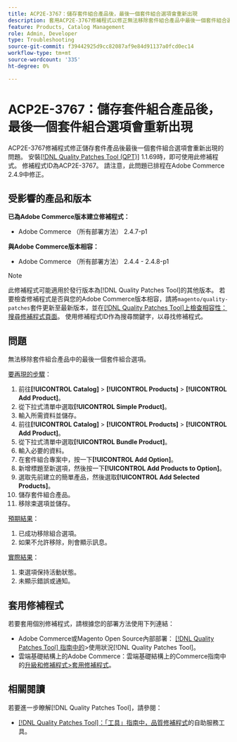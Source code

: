 ```yaml
---
title: ACP2E-3767：儲存套件組合產品後，最後一個套件組合選項會重新出現
description: 套用ACP2E-3767修補程式以修正無法移除套件組合產品中最後一個套件組合選項的Adobe Commerce問題。
feature: Products, Catalog Management
role: Admin, Developer
type: Troubleshooting
source-git-commit: f39442925d9cc82087af9e84d91137a0fcd0ec14
workflow-type: tm+mt
source-wordcount: '335'
ht-degree: 0%

---
```



# ACP2E-3767：儲存套件組合產品後，最後一個套件組合選項會重新出現

ACP2E-3767修補程式修正儲存套件產品後最後一個套件組合選項會重新出現的問題。 安裝[[!DNL Quality Patches Tool (QPT)]](/help/tools/quality-patches-tool/quality-patches-tool-to-self-serve-quality-patches.md) 1.1.69時，即可使用此修補程式。 修補程式ID為ACP2E-3767。 請注意，此問題已排程在Adobe Commerce 2.4.9中修正。

## 受影響的產品和版本

**已為Adobe Commerce版本建立修補程式：**

* Adobe Commerce （所有部署方法） 2.4.7-p1

**與Adobe Commerce版本相容：**

* Adobe Commerce （所有部署方法） 2.4.4 - 2.4.8-p1

>[!NOTE]
>
>此修補程式可能適用於發行版本為[!DNL Quality Patches Tool]的其他版本。 若要檢查修補程式是否與您的Adobe Commerce版本相容，請將`magento/quality-patches`套件更新至最新版本，並在[[!DNL Quality Patches Tool]上檢查相容性：搜尋修補程式頁面](https://experienceleague.adobe.com/tools/commerce-quality-patches/index.html)。 使用修補程式ID作為搜尋關鍵字，以尋找修補程式。

## 問題

無法移除套件組合產品中的最後一個套件組合選項。

<u>要再現的步驟</u>：

1. 前往&#x200B;**[!UICONTROL Catalog]** > **[!UICONTROL Products]** > **[!UICONTROL Add Product]**。
1. 從下拉式清單中選取&#x200B;**[!UICONTROL Simple Product]**。
1. 輸入所需資料並儲存。
1. 前往&#x200B;**[!UICONTROL Catalog]** > **[!UICONTROL Products]** > **[!UICONTROL Add Product]**。
1. 從下拉式清單中選取&#x200B;**[!UICONTROL Bundle Product]**。
1. 輸入必要的資料。
1. 在套件組合專案中，按一下&#x200B;**[!UICONTROL Add Option]**。
1. 新增標題至新選項，然後按一下&#x200B;**[!UICONTROL Add Products to Option]**。
1. 選取先前建立的簡單產品，然後選取&#x200B;**[!UICONTROL Add Selected Products]**。
1. 儲存套件組合產品。
1. 移除束選項並儲存。

<u>預期結果</u>：

1. 已成功移除組合選項。
1. 如果不允許移除，則會顯示訊息。

<u>實際結果</u>：

1. 束選項保持活動狀態。
1. 未顯示錯誤或通知。

## 套用修補程式

若要套用個別修補程式，請根據您的部署方法使用下列連結：

* Adobe Commerce或Magento Open Source內部部署： [[!DNL Quality Patches Tool] 指南中的](/help/tools/quality-patches-tool/usage.md)>使用狀況[!DNL Quality Patches Tool]。
* 雲端基礎結構上的Adobe Commerce：雲端基礎結構上的Commerce指南中的[升級和修補程式>套用修補程式](https://experienceleague.adobe.com/docs/commerce-cloud-service/user-guide/develop/upgrade/apply-patches.html)。

## 相關閱讀

若要進一步瞭解[!DNL Quality Patches Tool]，請參閱：

* [[!DNL Quality Patches Tool]：「工具」指南中，品質修補程式](/help/tools/quality-patches-tool/quality-patches-tool-to-self-serve-quality-patches.md)的自助服務工具。
